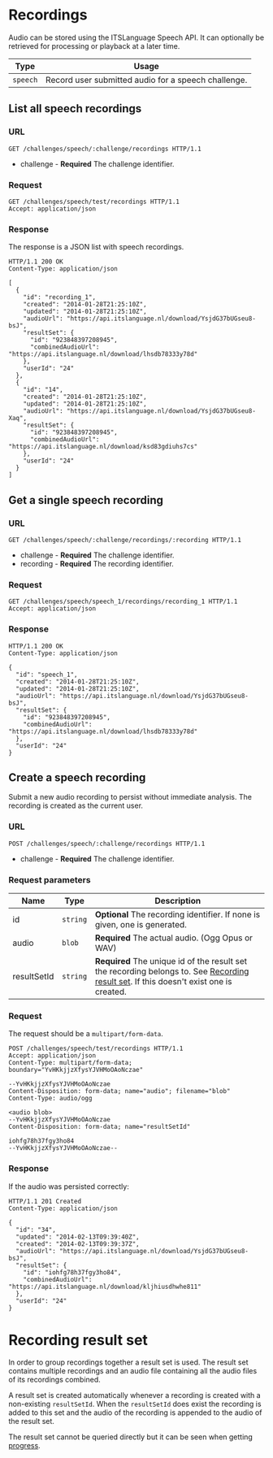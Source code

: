 # Recordings

Audio can be stored using the ITSLanguage Speech API.
It can optionally be retrieved for processing or playback at a later time.

Type     | Usage
---------|------
`speech` | Record user submitted audio for a speech challenge.

## List all speech recordings

### URL

```http
GET /challenges/speech/:challenge/recordings HTTP/1.1
```

* challenge - **Required** The challenge identifier.

### Request

```http
GET /challenges/speech/test/recordings HTTP/1.1
Accept: application/json
```

### Response

The response is a JSON list with speech recordings.

```http
HTTP/1.1 200 OK
Content-Type: application/json

[
  {
    "id": "recording_1",
    "created": "2014-01-28T21:25:10Z",
    "updated": "2014-01-28T21:25:10Z",
    "audioUrl": "https://api.itslanguage.nl/download/YsjdG37bUGseu8-bsJ",
    "resultSet": {
      "id": "923848397208945",
      "combinedAudioUrl": "https://api.itslanguage.nl/download/lhsdb78333y78d"
    },
    "userId": "24"
  },
  {
    "id": "14",
    "created": "2014-01-28T21:25:10Z",
    "updated": "2014-01-28T21:25:10Z",
    "audioUrl": "https://api.itslanguage.nl/download/YsjdG37bUGseu8-Xaq",
    "resultSet": {
      "id": "923848397208945",
      "combinedAudioUrl": "https://api.itslanguage.nl/download/ksd83gdiuhs7cs"
    },
    "userId": "24"
  }
]
```


## Get a single speech recording

### URL

```http
GET /challenges/speech/:challenge/recordings/:recording HTTP/1.1
```

* challenge - **Required** The challenge identifier.
* recording - **Required** The recording identifier.

### Request

```http
GET /challenges/speech/speech_1/recordings/recording_1 HTTP/1.1
Accept: application/json
```

### Response

```http
HTTP/1.1 200 OK
Content-Type: application/json

{
  "id": "speech_1",
  "created": "2014-01-28T21:25:10Z",
  "updated": "2014-01-28T21:25:10Z",
  "audioUrl": "https://api.itslanguage.nl/download/YsjdG37bUGseu8-bsJ",
  "resultSet": {
    "id": "923848397208945",
    "combinedAudioUrl": "https://api.itslanguage.nl/download/lhsdb78333y78d"
  },
  "userId": "24"
}
```


## Create a speech recording

Submit a new audio recording to persist without immediate analysis.
The recording is created as the current user.

### URL

```http
POST /challenges/speech/:challenge/recordings HTTP/1.1
```

* challenge - **Required** The challenge identifier.

### Request parameters

Name        | Type     | Description
------------|----------|------------
id          | `string` | **Optional** The recording identifier. If none is given, one is generated.
audio       | `blob`   | **Required** The actual audio. (Ogg Opus or WAV)
resultSetId | `string` | **Required** The unique id of the result set the recording belongs to. See [Recording result set](#recording-result-set). If this doesn't exist one is created.

### Request

The request should be a `multipart/form-data`.

```http
POST /challenges/speech/test/recordings HTTP/1.1
Accept: application/json
Content-Type: multipart/form-data; boundary="YvHKkjjzXfysYJVHMoOAoNczae"

--YvHKkjjzXfysYJVHMoOAoNczae
Content-Disposition: form-data; name="audio"; filename="blob"
Content-Type: audio/ogg

<audio blob>
--YvHKkjjzXfysYJVHMoOAoNczae
Content-Disposition: form-data; name="resultSetId"

iohfg78h37fgy3ho84
--YvHKkjjzXfysYJVHMoOAoNczae--
```

### Response

If the audio was persisted correctly:

```http
HTTP/1.1 201 Created
Content-Type: application/json

{
  "id": "34",
  "updated": "2014-02-13T09:39:40Z",
  "created": "2014-02-13T09:39:37Z",
  "audioUrl": "https://api.itslanguage.nl/download/YsjdG37bUGseu8-bsJ",
  "resultSet": {
    "id": "iohfg78h37fgy3ho84",
    "combinedAudioUrl": "https://api.itslanguage.nl/download/kljhiusdhwhe811"
  },
  "userId": "24"
}
```


# Recording result set

In order to group recordings together a result set is used. The result set
contains multiple recordings and an audio file containing all the audio files
of its recordings combined.

A result set is created automatically whenever a recording is created with
a non-existing `resultSetId`. When the `resultSetId` does exist the recording
is added to this set and the audio of the recording is appended to the audio
of the result set.

The result set cannot be queried directly but it can be seen when getting
[progress](progress.md).
